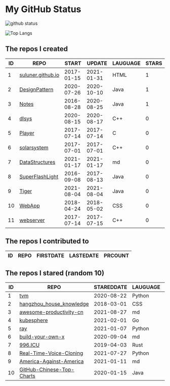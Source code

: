 # My GitHub Status

<img src="https://github-readme-stats-1.yihong0618.vercel.app/api?username=ThaddeusJiang&show_icons=true&&&hide_title=true&count_private=true" alt="github status" />

![Top Langs](https://github-readme-stats-1.yihong0618.vercel.app/api/top-langs/?username=ThaddeusJiang&layout=compact)

<!--START_SECTION:my_github-->
## The repos I created
| ID |                               REPO                                |   START    |   UPDATE   | LAUGUAGE | STARS |
|----|-------------------------------------------------------------------|------------|------------|----------|-------|
|  1 | [suluner.github.io](https://github.com/suluner/suluner.github.io) | 2017-01-15 | 2021-01-31 | HTML     |     1 |
|  2 | [DesignPattern](https://github.com/suluner/DesignPattern)         | 2020-07-26 | 2020-10-10 | Java     |     1 |
|  3 | [Notes](https://github.com/suluner/Notes)                         | 2016-08-28 | 2020-08-25 | Java     |     1 |
|  4 | [dlsys](https://github.com/suluner/dlsys)                         | 2020-08-15 | 2020-08-17 | C++      |     0 |
|  5 | [Player](https://github.com/suluner/Player)                       | 2017-07-14 | 2017-07-14 | C        |     0 |
|  6 | [solarsystem](https://github.com/suluner/solarsystem)             | 2017-07-01 | 2017-07-01 | C++      |     0 |
|  7 | [DataStructures](https://github.com/suluner/DataStructures)       | 2021-01-17 | 2021-01-17 | md       |     0 |
|  8 | [SuperFlashLight](https://github.com/suluner/SuperFlashLight)     | 2016-09-08 | 2017-08-13 | Java     |     0 |
|  9 | [Tiger](https://github.com/suluner/Tiger)                         | 2021-08-04 | 2021-08-04 | Java     |     0 |
| 10 | [WebApp](https://github.com/suluner/WebApp)                       | 2018-04-24 | 2018-05-02 | CSS      |     0 |
| 11 | [webserver](https://github.com/suluner/webserver)                 | 2017-07-14 | 2017-07-15 | C++      |     0 |

## The repos I contributed to
| ID | REPO | FIRSTDATE | LASTEDATE | PRCOUNT |
|----|------|-----------|-----------|---------|

## The repos I stared (random 10)
| ID |                                         REPO                                          | STAREDDATE | LAUGUAGE | LATESTUPDATE |
|----|---------------------------------------------------------------------------------------|------------|----------|--------------|
|  1 | [tvm](https://github.com/tqchen/tvm)                                                  | 2020-08-22 | Python   | 2021-09-05   |
|  2 | [hangzhou_house_knowledge](https://github.com/houshanren/hangzhou_house_knowledge)    | 2018-03-01 | CSS      | 2021-10-26   |
|  3 | [awesome-productivity-cn](https://github.com/eastlakeside/awesome-productivity-cn)    | 2021-08-27 | md       | 2021-10-26   |
|  4 | [kubesphere](https://github.com/kubesphere/kubesphere)                                | 2021-02-01 | Go       | 2021-10-26   |
|  5 | [ray](https://github.com/ray-project/ray)                                             | 2021-01-07 | Python   | 2021-10-26   |
|  6 | [build-your-own-x](https://github.com/danistefanovic/build-your-own-x)                | 2020-09-04 | md       | 2021-10-27   |
|  7 | [996.ICU](https://github.com/996icu/996.ICU)                                          | 2019-04-03 | Rust     | 2021-10-26   |
|  8 | [Real-Time-Voice-Cloning](https://github.com/CorentinJ/Real-Time-Voice-Cloning)       | 2021-07-27 | Python   | 2021-10-26   |
|  9 | [America-Against-America](https://github.com/zealotCE/America-Against-America)        | 2021-01-11 | md       | 2021-10-26   |
| 10 | [GitHub-Chinese-Top-Charts](https://github.com/kon9chunkit/GitHub-Chinese-Top-Charts) | 2020-01-15 | Java     | 2021-10-26   |

<!--END_SECTION:my_github-->